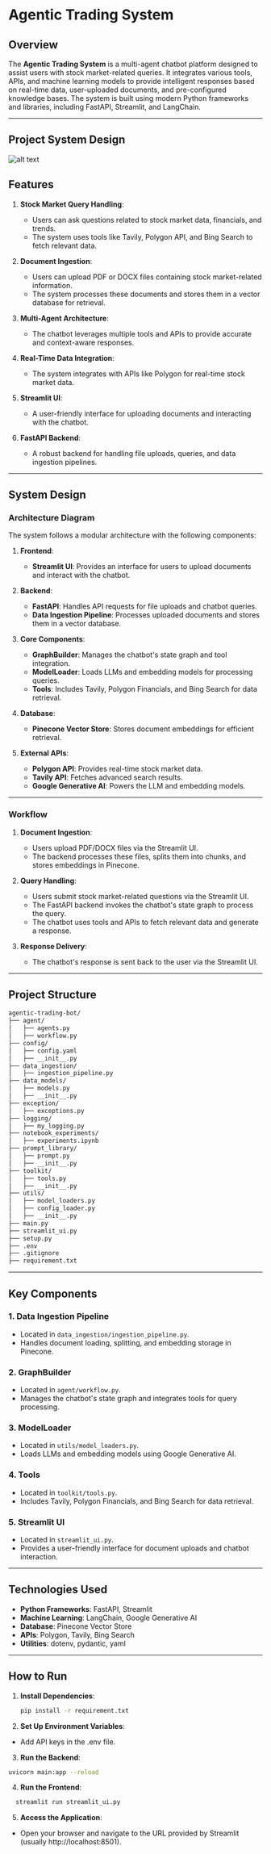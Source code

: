 # Agentic Trading System

## Overview

The **Agentic Trading System** is a multi-agent chatbot platform designed to assist users with stock market-related queries. It integrates various tools, APIs, and machine learning models to provide intelligent responses based on real-time data, user-uploaded documents, and pre-configured knowledge bases. The system is built using modern Python frameworks and libraries, including FastAPI, Streamlit, and LangChain.

---
## Project System Design
![alt text](project_flow.svg)

## Features

1. **Stock Market Query Handling**:
   - Users can ask questions related to stock market data, financials, and trends.
   - The system uses tools like Tavily, Polygon API, and Bing Search to fetch relevant data.

2. **Document Ingestion**:
   - Users can upload PDF or DOCX files containing stock market-related information.
   - The system processes these documents and stores them in a vector database for retrieval.

3. **Multi-Agent Architecture**:
   - The chatbot leverages multiple tools and APIs to provide accurate and context-aware responses.

4. **Real-Time Data Integration**:
   - The system integrates with APIs like Polygon for real-time stock market data.

5. **Streamlit UI**:
   - A user-friendly interface for uploading documents and interacting with the chatbot.

6. **FastAPI Backend**:
   - A robust backend for handling file uploads, queries, and data ingestion pipelines.

---

## System Design

### Architecture Diagram

The system follows a modular architecture with the following components:

1. **Frontend**:
   - **Streamlit UI**: Provides an interface for users to upload documents and interact with the chatbot.

2. **Backend**:
   - **FastAPI**: Handles API requests for file uploads and chatbot queries.
   - **Data Ingestion Pipeline**: Processes uploaded documents and stores them in a vector database.

3. **Core Components**:
   - **GraphBuilder**: Manages the chatbot's state graph and tool integration.
   - **ModelLoader**: Loads LLMs and embedding models for processing queries.
   - **Tools**: Includes Tavily, Polygon Financials, and Bing Search for data retrieval.

4. **Database**:
   - **Pinecone Vector Store**: Stores document embeddings for efficient retrieval.

5. **External APIs**:
   - **Polygon API**: Provides real-time stock market data.
   - **Tavily API**: Fetches advanced search results.
   - **Google Generative AI**: Powers the LLM and embedding models.

---

### Workflow

1. **Document Ingestion**:
   - Users upload PDF/DOCX files via the Streamlit UI.
   - The backend processes these files, splits them into chunks, and stores embeddings in Pinecone.

2. **Query Handling**:
   - Users submit stock market-related questions via the Streamlit UI.
   - The FastAPI backend invokes the chatbot's state graph to process the query.
   - The chatbot uses tools and APIs to fetch relevant data and generate a response.

3. **Response Delivery**:
   - The chatbot's response is sent back to the user via the Streamlit UI.

---

## Project Structure
```bash
agentic-trading-bot/
├── agent/
│   ├── agents.py
│   ├── workflow.py
├── config/
│   ├── config.yaml
│   ├── __init__.py
├── data_ingestion/
│   ├── ingestion_pipeline.py
├── data_models/
│   ├── models.py
│   ├── __init__.py
├── exception/
│   ├── exceptions.py
├── logging/
│   ├── my_logging.py
├── notebook_experiments/
│   ├── experiments.ipynb
├── prompt_library/
│   ├── prompt.py
│   ├── __init__.py
├── toolkit/
│   ├── tools.py
│   ├── __init__.py
├── utils/
│   ├── model_loaders.py
│   ├── config_loader.py
│   ├── __init__.py
├── main.py
├── streamlit_ui.py
├── setup.py
├── .env
├── .gitignore
├── requirement.txt
```


---

## Key Components

### 1. **Data Ingestion Pipeline**
   - Located in `data_ingestion/ingestion_pipeline.py`.
   - Handles document loading, splitting, and embedding storage in Pinecone.

### 2. **GraphBuilder**
   - Located in `agent/workflow.py`.
   - Manages the chatbot's state graph and integrates tools for query processing.

### 3. **ModelLoader**
   - Located in `utils/model_loaders.py`.
   - Loads LLMs and embedding models using Google Generative AI.

### 4. **Tools**
   - Located in `toolkit/tools.py`.
   - Includes Tavily, Polygon Financials, and Bing Search for data retrieval.

### 5. **Streamlit UI**
   - Located in `streamlit_ui.py`.
   - Provides a user-friendly interface for document uploads and chatbot interaction.

---

## Technologies Used

- **Python Frameworks**: FastAPI, Streamlit
- **Machine Learning**: LangChain, Google Generative AI
- **Database**: Pinecone Vector Store
- **APIs**: Polygon, Tavily, Bing Search
- **Utilities**: dotenv, pydantic, yaml

---

## How to Run

1. **Install Dependencies**:
   ```bash
   pip install -r requirement.txt

2. **Set Up Environment Variables**:
- Add API keys in the .env file.

3. **Run the Backend**:
  ```bash
  uvicorn main:app --reload
  ```

4. **Run the Frontend**:
  ```bash
    streamlit run streamlit_ui.py
  ```
5. **Access the Application**:

- Open your browser and navigate to the URL provided by Streamlit (usually http://localhost:8501).